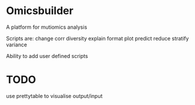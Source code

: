 # Omicsbuilder
A platform for mutiomics analysis

Scripts are:
change
corr
diversity
explain
format
plot
predict
reduce
stratify
variance

Ability to add user defined scripts

# TODO
use prettytable to visualise output/input

